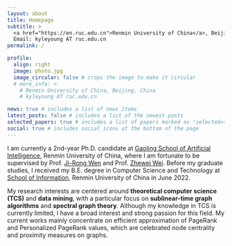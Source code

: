 ```yaml
---
layout: about
title: Homepage
subtitle: >
  <a href="https://en.ruc.edu.cn">Renmin University of China</a>, Beijing, China<br>
  Email: kyleyoung AT ruc.edu.cn
permalink: /

profile:
  align: right
  image: photo.jpg
  image_circular: false # crops the image to make it circular
  # more_info: >
    # Renmin University of China, Beijing, China
    # kyleyoung AT ruc.edu.cn

news: true # includes a list of news items
latest_posts: false # includes a list of the newest posts
selected_papers: true # includes a list of papers marked as "selected={true}"
social: true # includes social icons at the bottom of the page
---
```


I am currently a 2nd-year Ph.D. candidate at [Gaoling School of Artificial Intelligence](https://ai.ruc.edu.cn/en), Renmin University of China, where I am fortunate to be supervised by Prof. [Ji-Rong Wen](https://gsai.ruc.edu.cn/jrwen) and Prof. [Zhewei Wei](https://weizhewei.com/). Before my graduate studies, I received my B.E. degree in Computer Science and Technology at [School of Information](http://info.ruc.edu.cn/Home/index.htm), Renmin University of China in June 2022.

My research interests are centered around **theoretical computer science (TCS)** and **data mining**, with a particular focus on **sublinear-time graph algorithms** and **spectral graph theory**. Although my knowledge in TCS is currently limited, I have a broad interest and strong passion for this field. My current works mainly concentrate on efficient approximation of PageRank and Personalized PageRank values, which are celebrated node centrality and proximity measures on graphs.


